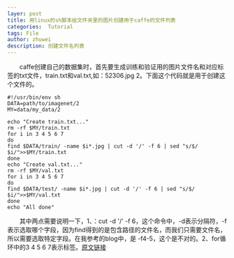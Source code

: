 ```yaml
---
layer: post
title: 用linux的sh脚本给文件夹里的图片创建用于caffe的文件列表
categories:  Tutorial
tags: File
author: zhuwei
description: 创建文件名列表
---
```

&emsp;&emsp;caffe创建自己的数据集时，首先要生成训练和验证用的图片文件名和对应标签的txt文件，train.txt和val.txt,如：52306.jpg 2。下面这个代码就是用于创建这个文件的。  

	#!/usr/bin/env sh
	DATA=path/to/imagenet/2
	MY=data/my_data/2

	echo "Create train.txt..."
	rm -rf $MY/train.txt
	for i in 3 4 5 6 7 
	do
	find $DATA/train/ -name $i*.jpg | cut -d '/' -f 6 | sed "s/$/ $i/">>$MY/train.txt
	done
	echo "Create val.txt..."
	rm -rf $MY/val.txt
	for i in 3 4 5 6 7
	do
	find $DATA/test/ -name $i*.jpg | cut -d '/' -f 6 | sed "s/$/ $i/">>$MY/val.txt
	done
	echo "All done"  

&emsp;&emsp;其中两点需要说明一下，1、：cut -d '/' -f 6，这个命令中，-d表示分隔符，-f表示选取哪个字段，因为find得到的是包含路径的文件名，而我们只需要文件名，所以需要选取特定字段。在我参考的blog中，是 -f4-5，这个是不对的。2、for循环中的3 4 5 6 7表示标签。[原文链接](http://http://www.cnblogs.com/denny402/p/5083300.html)  
